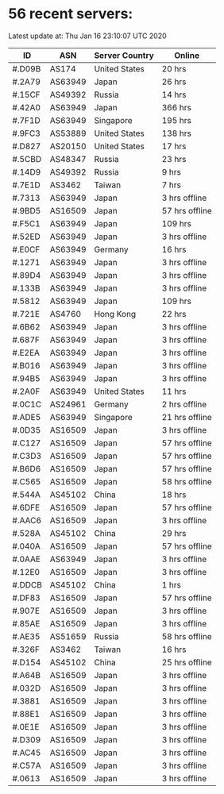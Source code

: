 # 56 recent servers:

Latest update at: Thu Jan 16 23:10:07 UTC 2020

| ID | ASN | Server Country | Online |
| -- | --- | -------------- | ------ |
| #.D09B | AS174 | United States | 20 hrs |
| #.2A79 | AS63949 | Japan | 26 hrs |
| #.15CF | AS49392 | Russia | 14 hrs |
| #.42A0 | AS63949 | Japan | 366 hrs |
| #.7F1D | AS63949 | Singapore | 195 hrs |
| #.9FC3 | AS53889 | United States | 138 hrs |
| #.D827 | AS20150 | United States | 17 hrs |
| #.5CBD | AS48347 | Russia | 23 hrs |
| #.14D9 | AS49392 | Russia | 9 hrs |
| #.7E1D | AS3462 | Taiwan | 7 hrs |
| #.7313 | AS63949 | Japan | 3 hrs offline |
| #.9BD5 | AS16509 | Japan | 57 hrs offline |
| #.F5C1 | AS63949 | Japan | 109 hrs |
| #.52ED | AS63949 | Japan | 3 hrs offline |
| #.E0CF | AS63949 | Germany | 16 hrs |
| #.1271 | AS63949 | Japan | 3 hrs offline |
| #.89D4 | AS63949 | Japan | 3 hrs offline |
| #.133B | AS63949 | Japan | 3 hrs offline |
| #.5812 | AS63949 | Japan | 109 hrs |
| #.721E | AS4760 | Hong Kong | 22 hrs |
| #.6B62 | AS63949 | Japan | 3 hrs offline |
| #.687F | AS63949 | Japan | 3 hrs offline |
| #.E2EA | AS63949 | Japan | 3 hrs offline |
| #.B016 | AS63949 | Japan | 3 hrs offline |
| #.94B5 | AS63949 | Japan | 3 hrs offline |
| #.2A0F | AS63949 | United States | 11 hrs |
| #.0C1C | AS24961 | Germany | 2 hrs offline |
| #.ADE5 | AS63949 | Singapore | 21 hrs offline |
| #.0D35 | AS16509 | Japan | 3 hrs offline |
| #.C127 | AS16509 | Japan | 57 hrs offline |
| #.C3D3 | AS16509 | Japan | 57 hrs offline |
| #.B6D6 | AS16509 | Japan | 57 hrs offline |
| #.C565 | AS16509 | Japan | 58 hrs offline |
| #.544A | AS45102 | China | 18 hrs |
| #.6DFE | AS16509 | Japan | 57 hrs offline |
| #.AAC6 | AS16509 | Japan | 3 hrs offline |
| #.528A | AS45102 | China | 29 hrs |
| #.040A | AS16509 | Japan | 57 hrs offline |
| #.0AAE | AS63949 | Japan | 3 hrs offline |
| #.12E0 | AS16509 | Japan | 3 hrs offline |
| #.DDCB | AS45102 | China | 1 hrs |
| #.DF83 | AS16509 | Japan | 57 hrs offline |
| #.907E | AS16509 | Japan | 3 hrs offline |
| #.85AE | AS16509 | Japan | 3 hrs offline |
| #.AE35 | AS51659 | Russia | 58 hrs offline |
| #.326F | AS3462 | Taiwan | 16 hrs |
| #.D154 | AS45102 | China | 25 hrs offline |
| #.A64B | AS16509 | Japan | 3 hrs offline |
| #.032D | AS16509 | Japan | 3 hrs offline |
| #.3881 | AS16509 | Japan | 3 hrs offline |
| #.88E1 | AS16509 | Japan | 3 hrs offline |
| #.0E1E | AS16509 | Japan | 3 hrs offline |
| #.D309 | AS16509 | Japan | 3 hrs offline |
| #.AC45 | AS16509 | Japan | 3 hrs offline |
| #.C57A | AS16509 | Japan | 3 hrs offline |
| #.0613 | AS16509 | Japan | 3 hrs offline |

